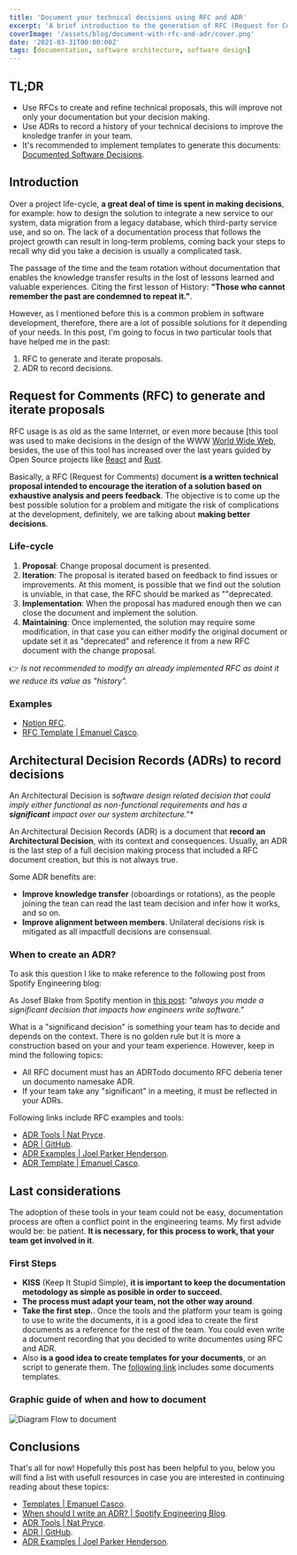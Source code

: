 ```yaml
---
title: 'Document your technical decisions using RFC and ADR'
excerpt: 'A brief introduction to the generation of RFC (Request for Comments) and ADR (Architecture Decision Record) documents to iterate and record your technical decisions.'
coverImage: '/assets/blog/document-with-rfc-and-adr/cover.png'
date: '2021-03-31T00:00:00Z'
tags: [documentation, software architecture, software design]
---
```


## TL;DR

- Use RFCs to create and refine technical proposals, this will improve not only your documentation but your decision making.
- Use ADRs to record a history of your technical decisions to improve the knoledge tranfer in your team.
- It's recommended to implement templates to generate this documents: [Documented Software Decisions](https://github.com/emanuelcasco/document-software-decision-template).

## Introduction

Over a project life-cycle, **a great deal of time is spent in making decisions**, for example: how to design the solution to integrate a new service to our system, data migration from a legacy database, which third-party service use, and so on. The lack of a documentation process that follows the project growth can result in long-term problems, coming back your steps to recall why did you take a decision is usually a complicated task.

The passage of the time and the team rotation without documentation that enables the knowledge transfer results in the lost of lessons learned and valuable experiences. Citing the first lesson of History: **"Those who cannot remember the past are condemned to repeat it."**.

However, as I mentioned before this is a common problem in software development, therefore, there are a lot of possible solutions for it depending of your needs. In this post, I'm going to focus in two particular tools that have helped me in the past:

1. RFC to generate and iterate proposals.
1. ADR to record decisions.

## Request for Comments (RFC) to generate and iterate proposals

RFC usage is as old as the same Internet, or even more because [this tool was used to make decisions in the design of the WWW [World Wide Web](https://www.rfc-editor.org/rfc-index.html), besides, the use of this tool has increased over the last years guided by Open Source projects like [React](https://github.com/reactjs/rfcs) and [Rust](https://github.com/rust-lang/rfcs).

Basically, a RFC (Request for Comments) document **is a written technical proposal intended to encourage the iteration of a solution based on exhaustive analysis and peers feedback**. The objective is to come up the best possible solution for a problem and mitigate the risk of complications at the development, definitely, we are talking about **making better decisions**.

### Life-cycle

1. **Proposal**: Change proposal document is presented.
2. **Iteration**: The proposal is iterated based on feedback to find issues or improvements. At this moment, is possible that we find out the solution is unviable, in that case, the RFC should be marked as ""deprecated.
3. **Implementation**: When the proposal has madured enough then we can close the document and implement the solution.
4. **Maintaining**: Once implemented, the solution may require some modification, in that case you can either modify the original document or update set it as "deprecated" and reference it from a new RFC document with the change proposal.

👉 *Is not recommended to modify an already implemented RFC as doint it we reduce its value as "history".*

### Examples

- [Notion RFC](https://www.notion.so/RFC-Template-Title-8df1bd0d24b0440486fe133eecdf4a5e).
- [RFC Template | Emanuel Casco](https://github.com/emanuelcasco/document-software-decision-template/blob/main/rfc/template.md).

## Architectural Decision Records (ADRs) to record decisions

An Architectural Decision  is _software design related decision that could imply either functional as non-functional requirements and has a **significant** impact over our system architecture."*_

An Architectural Decision Records (ADR) is a document that **record an Architectural Decision**, with its context and consequences. Usually, an ADR is the last step of a full decision making process that included a RFC document creation, but this is not always true.

Some ADR benefits are:

- **Improve knowledge transfer** (oboardings or rotations), as the people joining the tean can read the last team decision and infer how it works, and so on.
- **Improve alignment between members**. Unilateral decisions risk is mitigated as all impactfull decisions are consensual.

### When to create an ADR?

To ask this question I like to make reference to the following post from Spotify Engineering blog:

As  Josef Blake from Spotify mention in [this post](https://engineering.atspotify.com/2020/04/14/when-should-i-write-an-architecture-decision-record/): _"always you made a significant decision that impacts how engineers write software."_

What is a "significand decision" is something your team has to decide and depends on the context. There is no golden rule but it is more a construction based on your and your team experience. However, keep in mind the following topics:

- All RFC document must has an ADRTodo documento RFC debería tener un documento namesake ADR.
- If your team take any "significant" in a meeting, it must be reflected in your ADRs.

Following links include RFC examples and tools:

- [ADR Tools | Nat Pryce](https://github.com/npryce/adr-tools).
- [ADR | GitHub](https://adr.github.io/).
- [ADR Examples | Joel Parker Henderson](https://github.com/npryce/adr-tools).
- [ADR Template | Emanuel Casco](https://github.com/emanuelcasco/document-software-decision-template/blob/main/adr/template.md).

## Last considerations

The adoption of these tools in your team could not be easy, documentation process are often a conflict point in the engineering teams. My first advide would be: be patient. **It is necessary, for this process to work, that your team get involved in it**.

### First Steps

- **KISS** (Keep It Stupid Simple), **it is important to keep the documentation metodology as simple as posible in order to succeed.**
- **The process must adapt your team, not the other way around**.
- **Take the first step.**. Once the tools and the platform your team is going to use to write the documents, it is a good idea to create the first documents as a reference for the rest of the team. You could even write a document recording that you decided to write documentes using RFC and ADR.
- Also **is a good idea to create templates for your documents**, or an script to generate them. The [following link](https://github.com/emanuelcasco/document-software-decision-template) includes some documents templates.

### Graphic guide of when and how to document

![Diagram Flow to document](/assets/blog/document-with-rfc-and-adr/image01.png)

## Conclusions

That's all for now! Hopefully this post has been helpful to you, below you will find a list with usefull resources in case you are interested in continuing reading about these topics:

- [Templates | Emanuel Casco](https://github.com/emanuelcasco/document-software-decision-template).
- [When should I write an ADR? | Spotify Engineering Blog](~https://engineering.atspotify.com/2020/04/14/when-should-i-write-an-architecture-decision-record/~).
- [ADR Tools | Nat Pryce](https://github.com/npryce/adr-tools).
- [ADR | GitHub](https://adr.github.io/).
- [ADR Examples | Joel Parker Henderson](https://github.com/npryce/adr-tools).
